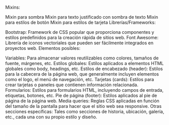 Mixins:

Mixin para sombra
Mixin para texto justificado con sombra de texto
Mixin para estilos de botón
Mixin para estilos de tarjeta
Librerías/Frameworks:

Bootstrap: Framework de CSS popular que proporciona componentes y estilos predefinidos para la creación rápida de sitios web.
Font Awesome: Librería de iconos vectoriales que pueden ser fácilmente integrados en proyectos web.
Elementos posibles:

Variables: Para almacenar valores reutilizables como colores, tamaños de fuente, márgenes, etc.
Estilos globales: Estilos aplicados a elementos HTML globales como body, headings, etc.
Estilos de encabezado (header): Estilos para la cabecera de la página web, que generalmente incluyen elementos como el logo, el menú de navegación, etc.
Tarjetas (cards): Estilos para crear tarjetas o paneles que contienen información relacionada.
Formularios: Estilos para formularios HTML, incluyendo campos de entrada, etiquetas, botones, etc.
Pie de página (footer): Estilos aplicados al pie de página de la página web.
Media queries: Reglas CSS aplicadas en función del tamaño de la pantalla para hacer que el sitio web sea responsive.
Otras secciones específicas: Tales como secciones de historia, ubicación, galería, etc., cada una con su propio estilo y diseño.
